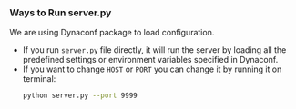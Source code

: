 ### Ways to Run server.py
We are using Dynaconf package to load configuration. 
- If you run `server.py` file directly, it will run the server by loading
  all the predefined settings or environment variables specified in Dynaconf.
- If you want to change `HOST` or `PORT` you can change it by running it
  on terminal:
  ``` bash
  python server.py --port 9999
  ```